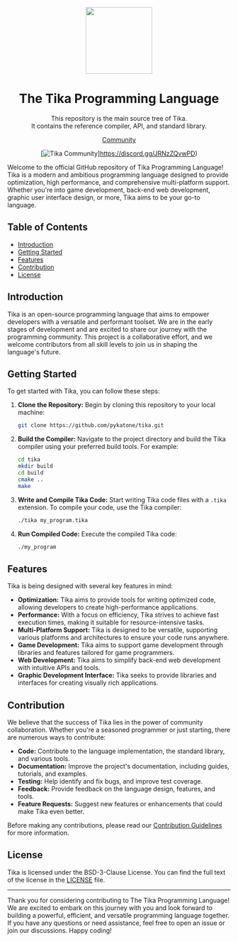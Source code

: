 <div align="center">
<p>
    <img width="150" src="https://github.com/Pykatone/tika/assets/83366765/50559462-3a92-4b0b-b0b8-39a9866234b9">
</p>
<h1>The Tika Programming Language</h1>

This repository is the main source tree of Tika. \
It contains the reference compiler, API, and standard library.

[Community](https://github.com/pykatone/tika/wiki)

[![Tika Community](https://dcbadge.vercel.app/api/server/wJyURhhc7r?style=flat)]https://discord.gg/JRNzZQvwPD)

</strong>

</div>
Welcome to the official GitHub repository of Tika Programming Language! Tika is a modern and ambitious programming language designed to provide optimization, high performance, and comprehensive multi-platform support. Whether you're into game development, back-end web development, graphic user interface design, or more, Tika aims to be your go-to language.

## Table of Contents

- [Introduction](#introduction)
- [Getting Started](#getting-started)
- [Features](#features)
- [Contribution](#contribution)
- [License](#license)

## Introduction

Tika is an open-source programming language that aims to empower developers with a versatile and performant toolset. We are in the early stages of development and are excited to share our journey with the programming community. This project is a collaborative effort, and we welcome contributors from all skill levels to join us in shaping the language's future.

## Getting Started

To get started with Tika, you can follow these steps:

1. **Clone the Repository:** Begin by cloning this repository to your local machine:

   ```bash
   git clone https://github.com/pykatone/tika.git
   ```

2. **Build the Compiler:** Navigate to the project directory and build the Tika compiler using your preferred build tools. For example:

   ```bash
   cd tika
   mkdir build
   cd build
   cmake ..
   make
   ```

3. **Write and Compile Tika Code:** Start writing Tika code files with a `.tika` extension. To compile your code, use the Tika compiler:

   ```bash
   ./tika my_program.tika
   ```

4. **Run Compiled Code:** Execute the compiled Tika code:

   ```bash
   ./my_program
   ```

## Features

Tika is being designed with several key features in mind:

- **Optimization:** Tika aims to provide tools for writing optimized code, allowing developers to create high-performance applications.
- **Performance:** With a focus on efficiency, Tika strives to achieve fast execution times, making it suitable for resource-intensive tasks.
- **Multi-Platform Support:** Tika is designed to be versatile, supporting various platforms and architectures to ensure your code runs anywhere.
- **Game Development:** Tika aims to support game development through libraries and features tailored for game programmers.
- **Web Development:** Tika aims to simplify back-end web development with intuitive APIs and tools.
- **Graphic Development Interface:** Tika seeks to provide libraries and interfaces for creating visually rich applications.

## Contribution

We believe that the success of Tika lies in the power of community collaboration. Whether you're a seasoned programmer or just starting, there are numerous ways to contribute:

- **Code:** Contribute to the language implementation, the standard library, and various tools.
- **Documentation:** Improve the project's documentation, including guides, tutorials, and examples.
- **Testing:** Help identify and fix bugs, and improve test coverage.
- **Feedback:** Provide feedback on the language design, features, and tools.
- **Feature Requests:** Suggest new features or enhancements that could make Tika even better.

Before making any contributions, please read our [Contribution Guidelines](CONTRIBUTING.md) for more information.

## License

Tika is licensed under the BSD-3-Clause License. You can find the full text of the license in the [LICENSE](LICENSE) file.

---

Thank you for considering contributing to The Tika Programming Language! We are excited to embark on this journey with you and look forward to building a powerful, efficient, and versatile programming language together. If you have any questions or need assistance, feel free to open an issue or join our discussions. Happy coding!
